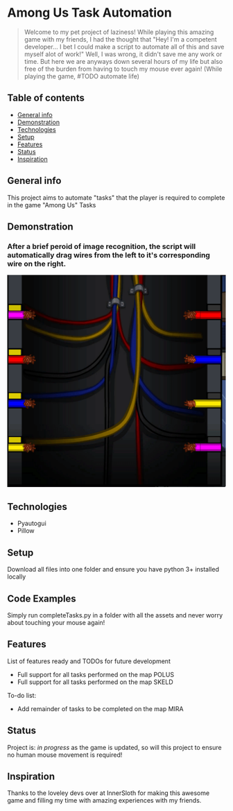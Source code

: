 # Among Us Task Automation
> Welcome to my pet project of laziness! While playing this amazing game with my friends, I had the thought that "Hey! I'm a competent developer... I bet I could make a script to automate all of this and save myself alot of work!" Well, I was wrong, it didn't save me any work or time. But here we are anyways down several hours of my life but also free of the burden from having to touch my mouse ever again! (While playing the game, #TODO automate life)

## Table of contents
* [General info](#general-info)
* [Demonstration](#demonstration)
* [Technologies](#technologies)
* [Setup](#setup)
* [Features](#features)
* [Status](#status)
* [Inspiration](#inspiration)

## General info
This project aims to automate "tasks" that the player is required to complete in the game "Among Us" Tasks

## Demonstration
### After a brief peroid of image recognition, the script will automatically drag wires from the left to it's corresponding wire on the right.

![Wires](./img/wires.gif)

## Technologies
* Pyautogui
* Pillow

## Setup
Download all files into one folder and ensure you have python 3+ installed locally

## Code Examples
Simply run completeTasks.py in a folder with all the assets and never worry about touching your mouse again!

## Features
List of features ready and TODOs for future development
* Full support for all tasks performed on the map POLUS
* Full support for all tasks performed on the map SKELD

To-do list:
* Add remainder of tasks to be completed on the map MIRA

## Status
Project is: _in progress_ as the game is updated, so will this project to ensure no human mouse movement is required!

## Inspiration
Thanks to the loveley devs over at InnerSloth for making this awesome game and filling my time with amazing experiences with my friends.
